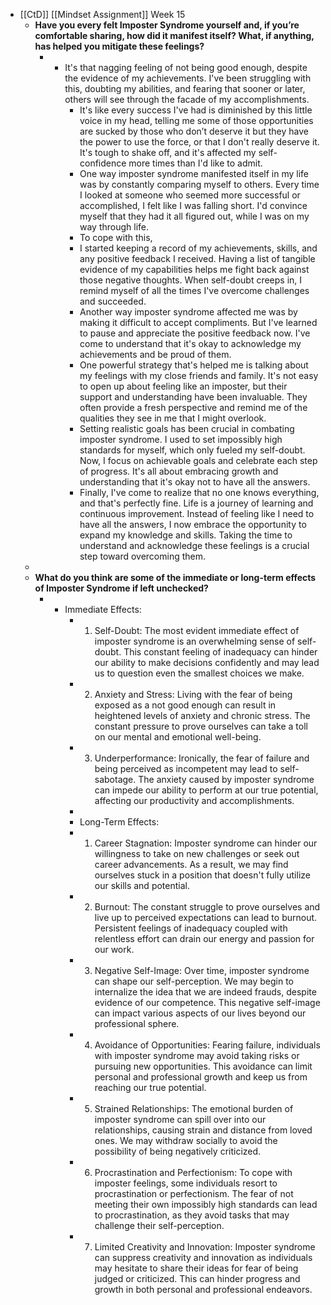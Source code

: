 - [[CtD]] [[Mindset Assignment]] Week 15
	- **Have you every felt Imposter Syndrome yourself and, if you’re comfortable sharing, how did it manifest itself? What, if anything, has helped you mitigate these feelings?**
		- * It's that nagging feeling of not being good enough, despite the evidence of my achievements. I've been struggling with this, doubting my abilities, and fearing that sooner or later, others will see through the facade of my accomplishments.
		      * It's like every success I've had is diminished by this little voice in my head, telling me some of those opportunities are sucked by those who don’t deserve it but they have the power to use the force, or that I don't really deserve it. It's tough to shake off, and it's affected my self-confidence more times than I'd like to admit.
		      * One way imposter syndrome manifested itself in my life was by constantly comparing myself to others. Every time I looked at someone who seemed more successful or accomplished, I felt like I was falling short. I'd convince myself that they had it all figured out, while I was on my way through life.
		      * To cope with this,
		      * I started keeping a record of my achievements, skills, and any positive feedback I received. Having a list of tangible evidence of my capabilities helps me fight back against those negative thoughts. When self-doubt creeps in, I remind myself of all the times I've overcome challenges and succeeded.
		      * Another way imposter syndrome affected me was by making it difficult to accept compliments. But I've learned to pause and appreciate the positive feedback now. I've come to understand that it's okay to acknowledge my achievements and be proud of them.
		      * One powerful strategy that's helped me is talking about my feelings with my close friends and family. It's not easy to open up about feeling like an imposter, but their support and understanding have been invaluable. They often provide a fresh perspective and remind me of the qualities they see in me that I might overlook.
		      * Setting realistic goals has been crucial in combating imposter syndrome. I used to set impossibly high standards for myself, which only fueled my self-doubt. Now, I focus on achievable goals and celebrate each step of progress. It's all about embracing growth and understanding that it's okay not to have all the answers.
		      * Finally, I've come to realize that no one knows everything, and that's perfectly fine. Life is a journey of learning and continuous improvement. Instead of feeling like I need to have all the answers, I now embrace the opportunity to expand my knowledge and skills. Taking the time to understand and acknowledge these feelings is a crucial step toward overcoming them.
	-
	- **What do you think are some of the immediate or long-term effects of Imposter Syndrome if left unchecked?**
		- * Immediate Effects:
		      * 1. Self-Doubt: The most evident immediate effect of imposter syndrome is an overwhelming sense of self-doubt. This constant feeling of inadequacy can hinder our ability to make decisions confidently and may lead us to question even the smallest choices we make.
		      * 2. Anxiety and Stress: Living with the fear of being exposed as a not good enough can result in heightened levels of anxiety and chronic stress. The constant pressure to prove ourselves can take a toll on our mental and emotional well-being.
		      * 3. Underperformance: Ironically, the fear of failure and being perceived as incompetent may lead to self-sabotage. The anxiety caused by imposter syndrome can impede our ability to perform at our true potential, affecting our productivity and accomplishments.
		      * 
		      * Long-Term Effects:
		      * 1. Career Stagnation: Imposter syndrome can hinder our willingness to take on new challenges or seek out career advancements. As a result, we may find ourselves stuck in a position that doesn't fully utilize our skills and potential.
		      * 2. Burnout: The constant struggle to prove ourselves and live up to perceived expectations can lead to burnout. Persistent feelings of inadequacy coupled with relentless effort can drain our energy and passion for our work.
		      * 3. Negative Self-Image: Over time, imposter syndrome can shape our self-perception. We may begin to internalize the idea that we are indeed frauds, despite evidence of our competence. This negative self-image can impact various aspects of our lives beyond our professional sphere.
		      * 4. Avoidance of Opportunities: Fearing failure, individuals with imposter syndrome may avoid taking risks or pursuing new opportunities. This avoidance can limit personal and professional growth and keep us from reaching our true potential.
		      * 5. Strained Relationships: The emotional burden of imposter syndrome can spill over into our relationships, causing strain and distance from loved ones. We may withdraw socially to avoid the possibility of being negatively criticized.
		      * 6. Procrastination and Perfectionism: To cope with imposter feelings, some individuals resort to procrastination or perfectionism. The fear of not meeting their own impossibly high standards can lead to procrastination, as they avoid tasks that may challenge their self-perception.
		      * 7. Limited Creativity and Innovation: Imposter syndrome can suppress creativity and innovation as individuals may hesitate to share their ideas for fear of being judged or criticized. This can hinder progress and growth in both personal and professional endeavors.